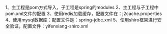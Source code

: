 1、主工程是pom方式导入，子工程是spring的modules
2、主工程与子工程中pom.xml文件的配置
3、使用redis加载缓存，配置文件在：j2cache.properties
4、使用mysql数据库：配置文件是：spring-jdbc.xml
5、使用shiro框架进行安全验证，配置文件：yifenxiang-shiro.xml